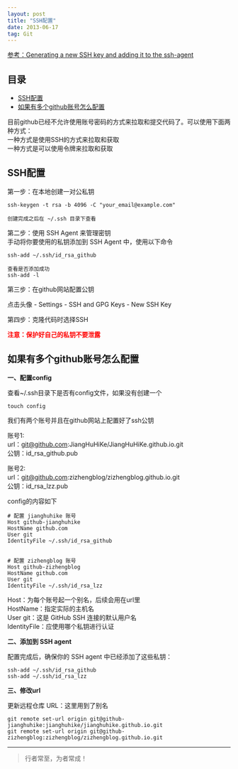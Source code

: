 ```yaml
---
layout: post
title: "SSH配置"
date: 2013-06-17
tag: Git
---
```


[参考：Generating a new SSH key and adding it to the ssh-agent](https://docs.github.com/en/authentication/connecting-to-github-with-ssh/generating-a-new-ssh-key-and-adding-it-to-the-ssh-agent)



## 目录
- [SSH配置](#content1)   
- [如果有多个github账号怎么配置](#content2)   






目前github已经不允许使用账号密码的方式来拉取和提交代码了。可以使用下面两种方式：<br>
一种方式是使用SSH的方式来拉取和获取<br>
一种方式是可以使用令牌来拉取和获取<br>


<!-- ************************************************ -->
## <a id="content1"></a>SSH配置


第一步：在本地创建一对公私钥
```
ssh-keygen -t rsa -b 4096 -C "your_email@example.com"

创建完成之后在 ~/.ssh 目录下查看
```


第二步：使用 SSH Agent 来管理密钥<br>
手动将你要使用的私钥添加到 SSH Agent 中，使用以下命令
```
ssh-add ~/.ssh/id_rsa_github

查看是否添加成功
ssh-add -l
```

第三步：在github网站配置公钥

点击头像 - Settings - SSH and GPG Keys - New SSH Key


第四步：克隆代码时选择SSH

<span style="color:red; font-weight:Bold">注意：保护好自己的私钥不要泄露</span>


<!-- ************************************************ -->
## <a id="content2">如果有多个github账号怎么配置</a>

**一、配置config**

查看~/.ssh目录下是否有config文件，如果没有创建一个

```
touch config
```
我们有两个账号并且在github网站上配置好了ssh公钥  

账号1:      
url：git@github.com:JiangHuHiKe/JiangHuHiKe.github.io.git       
公钥：id_rsa_github.pub     

账号2:    
url：git@github.com:zizhengblog/zizhengblog.github.io.git      
公钥：id_rsa_lzz.pub    

config的内容如下
```
# 配置 jianghuhike 账号  
Host github-jianghuhike
HostName github.com
User git
IdentityFile ~/.ssh/id_rsa_github


# 配置 zizhengblog 账号
Host github-zizhengblog
HostName github.com
User git
IdentityFile ~/.ssh/id_rsa_lzz
```
Host：为每个账号起一个别名，后续会用在url里         
HostName：指定实际的主机名       
User git：这是 GitHub SSH 连接的默认用户名    
IdentityFile：应使用哪个私钥进行认证    


**二、添加到 SSH agent**

配置完成后，确保你的 SSH agent 中已经添加了这些私钥：
```
ssh-add ~/.ssh/id_rsa_github
ssh-add ~/.ssh/id_rsa_lzz
```
**三、修改url**  

更新远程仓库 URL：这里用到了别名   
```
git remote set-url origin git@github-jianghuhike:jianghuhike/jianghuhike.github.io.git    
git remote set-url origin git@github-zizhengblog:zizhengblog/zizhengblog.github.io.git   
```


----------
>  行者常至，为者常成！


